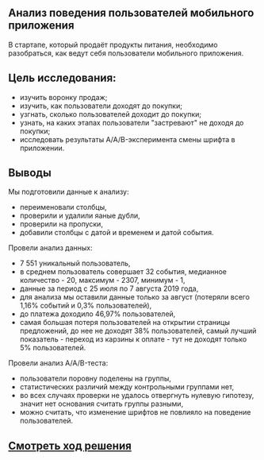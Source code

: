 ## Анализ поведения пользователей мобильного приложения

В стартапе, который продаёт продукты питания, необходимо разобраться, как ведут себя пользователи мобильного приложения.

## Цель исследования:

- изучить воронку продаж;
- изучить, как пользователи доходят до покупки;
- узгнать, сколько пользователей доходит до покупки;
- узнать, на каких этапах пользователи "застревают" не доходя до покупки;
- исследовать результаты A/A/B-эксперимента смены шрифта в приложении.


## Выводы

Мы подготовили данные к анализу:

- переименовали столбцы,
- проверили и удалили яаные дубли,
- проверили на пропуски,
- добавили столбцы с датой и временем и датой события.

Провели анализ данных:

- 7 551 уникальный пользователь,
- в среднем пользователь совершает 32 события, медианное количество - 20, максимум - 2307, минимум - 1,
- данные за период с 25 июля по 7 августа 2019 года,
- для анализа мы оставили данные только за август (потеряли всего 1,16% событий и 0,3% пользователей),
- до платежа доходило 46,97% пользователей,
- самая большая потеря пользователей на открытии страницы предложений, до нее не доходят 38% пользователей, самый лучший показатель - переход из карзины к оплате - тут не доходят только 5% пользователей.

Провели анализ A/A/B-теста:

- пользователи поровну поделены на группы,
- статистических различий между контрольными группами нет,
- во всех случаях проверки не удалось отвергнуть нулевую гипотезу, значит нет основания считать группы разными,
- можно считать, что изменение шрифтов не повлияло на поведение пользователей.

## [Cмотреть ход решения](https://github.com/laringerman/portfolio/blob/main/09-users_in_mob_app/1.0-lgg-app_user_behavior.ipynb)
